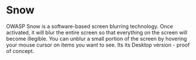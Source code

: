 # Snow
OWASP Snow is a software-based screen blurring technology.
Once activated, it will blur the entire screen so that everything on the screen will become illegible.
You can unblur a small portion of the screen by hovering your mouse cursor on items you want to see.
Its its Desktop version - proof of concept.
